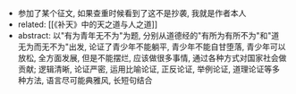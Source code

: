 - 参加了某个征文, 如果查重时候看到了这不是抄袭, 我就是作者本人
- related: [[《补天》中的天之道与人之道]]
- abstract: 以"有为青年无不为"为题, 分别从道德经的"有所为有所不为"和"道无为而无不为"出发, 论证了青少年不能躺平, 青少年不能自甘堕落, 青少年可以放松, 全方面发展, 但是不能摆烂, 应该做很多事情, 通过各种方式对国家社会做贡献; 逻辑清晰, 论证严密, 运用比喻论证, 正反论证, 举例论证, 道理论证等多种方法, 语言尽可能典雅风, 长短句结合